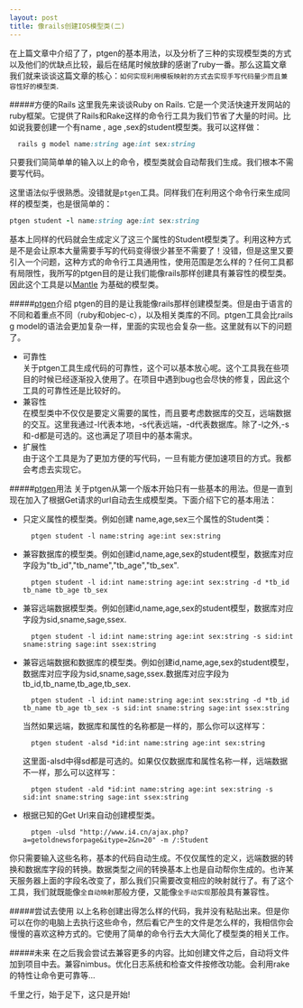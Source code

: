 ```yaml
---
layout: post
title: 像rails创建IOS模型类(二)
---
```


在上篇文章中介绍了了，ptgen的基本用法，以及分析了三种的实现模型类的方式以及他们的优缺点比较，最后在结尾时候放肆的感谢了ruby一番。那么这篇文章我们就来谈谈这篇文章的核心：`如何实现利用模板映射的方式去实现手写代码量少而且兼容性好的模型类`.   

#####方便的Rails
这里我先来谈谈Ruby on Rails. 它是一个灵活快速开发网站的ruby框架。它提供了Rails和Rake这样的命令行工具为我们节省了大量的时间。比如说我要创建一个有name , age ,sex的student模型类。我可以这样做：

```ruby 
  rails g model name:string age:int sex:string
```

只要我们简简单单的输入以上的命令，模型类就会自动帮我们生成。我们根本不需要写代码。

这里语法似乎很熟悉。没错就是`ptgen`工具。同样我们在利用这个命令行来生成同样的模型类，也是很简单的：

```ruby
ptgen student -l name:string age:int sex:string 
```

基本上同样的代码就会生成定义了这三个属性的Student模型类了。利用这种方式是不是会让原本大量需要手写的代码变得很少甚至不需要了！没错，但是这里又要引入一个问题，这种方式的命令行工具通用性，使用范围是怎么样的？任何工具都有局限性，我所写的ptgen目的是让我们能像rails那样创建具有兼容性的模型类。因此这个工具是以[Mantle](https://github.com/Mantle/Mantle) 为基础的模型类。

#####[ptgen](https://github.com/kaich/PTGen)介绍
ptgen的目的是让我能像rails那样创建模型类。但是由于语言的不同和着重点不同（ruby和objec-c），以及相关类库的不同。ptgen工具会比rails g model的语法会更加复杂一样，里面的实现也会复杂一些。这里就有以下的问题了。  

* 可靠性   
关于ptgen工具生成代码的可靠性，这个可以基本放心呢。这个工具我在些项目的时候已经逐渐投入使用了。在项目中遇到bug也会尽快的修复，因此这个工具的可靠性还是比较好的。
* 兼容性  
在模型类中不仅仅是要定义需要的属性，而且要考虑数据库的交互，远端数据的交互。这里我通过-l代表本地，-s代表远端，-d代表数据库。除了-l之外,-s和-d都是可选的。这也满足了项目中的基本需求。
* 扩展性  
由于这个工具是为了更加方便的写代码，一旦有能方便加速项目的方式。我都会考虑去实现它。


#####[ptgen](https://github.com/kaich/PTGen)用法
关于ptgen从第一个版本开始只有一些基本的用法。但是一直到现在加入了根据Get请求的url自动去生成模型类。下面介绍下它的基本用法：

* 只定义属性的模型类。例如创建 name,age,sex三个属性的Student类：

 		ptgen student -l name:string age:int sex:string
 		
* 兼容数据库的模型类。例如创建id,name,age,sex的student模型，数据库对应字段为"tb_id","tb_name","tb_age","tb_sex".

		ptgen student -l id:int name:string age:int sex:string -d *tb_id tb_name tb_age tb_sex
		
* 兼容远端数据模型类。例如创建id,name,age,sex的student模型，数据库对应字段为sid,sname,sage,ssex.

		ptgen student -l id:int name:string age:int sex:string -s sid:int sname:string sage:int ssex:string
		
* 兼容远端数据和数据库的模型类。例如创建id,name,age,sex的student模型，数据库对应字段为sid,sname,sage,ssex.数据库对应字段为tb_id,tb_name,tb_age,tb_sex.

		ptgen student -l id:int name:string age:int sex:string -d *tb_id tb_name tb_age tb_sex -s sid:int sname:string sage:int ssex:string
		
 	 当然如果远端，数据库和属性的名称都是一样的，那么你可以这样写：
  
		ptgen student -alsd *id:int name:string age:int sex:string
		
 	 这里面-alsd中得sd都是可选的。如果仅仅数据库和属性名称一样，远端数据不一样，那么可以这样写：
  
  		ptgen student -ald *id:int name:string age:int sex:string -s sid:int sname:string sage:int ssex:string
  		
* 根据已知的Get Url来自动创建模型类。

		ptgen -ulsd "http://www.i4.cn/ajax.php?a=getoldnewsforpage&itype=2&n=20" -m /:Student
	
你只需要输入这些名称，基本的代码自动生成。不仅仅属性的定义，远端数据的转换和数据库字段的转换。数据类型之间的转换基本上也是自动帮你生成的。也许某天服务器上面的字段名改变了，那么我们只需要改变相应的映射就行了。有了这个工具，我们就既能像`全自动映射`那般方便，又能像`全手动实现`那般具有兼容性。

#####尝试去使用
以上名称创建出得怎么样的代码，我并没有粘贴出来。但是你可以在你的电脑上去执行这些命令，然后看它产生的文件是怎么样的，我相信你会慢慢的喜欢这种方式的。它使用了简单的命令行去大大简化了模型类的相关工作。

#####未来
在之后我会尝试去兼容更多的内容。比如创建文件之后，自动将文件加到项目中去。兼容nimbus。优化日志系统和检查文件按修改功能。会利用rake的特性让命令更可靠等...

千里之行，始于足下，这只是开始!
